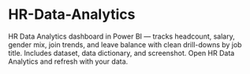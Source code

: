 # HR-Data-Analytics
HR Data Analytics dashboard in Power BI — tracks headcount, salary, gender mix, join trends, and leave balance with clean drill-downs by job title. Includes dataset, data dictionary, and screenshot. Open HR Data Analytics and refresh with your data.
